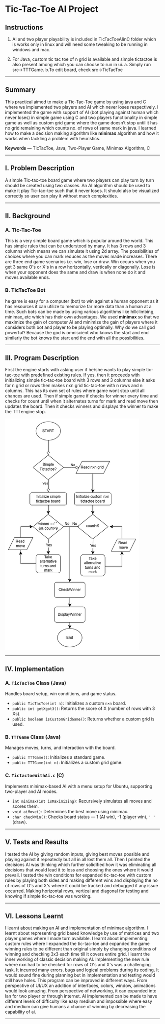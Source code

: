 # Tic-Tac-Toe AI Project

## Instructions

1. AI and two player playability is included in TicTacToeAIinC folder which is works only in linux and will need some tweaking to be running in windows and mac.

2. For Java, custom tic tac toe of n grid is available and simple tictactoe is also present among which you can choose to run in ui. a. Simply run src->TTTGame.  b.To edit board, check src->TicTacToe

---

## Summary

This practical aimed to make a Tic-Tac-Toe game by using java and C where we implemented two players and AI which never loses respectively. I implemented the game with support of AI (bot playing against human which never loses) in simple game using C and two players functionality in simple game as well as custom grid game where the game doesn’t stop until it has no grid remaining which counts no. of rows of same mark in java. I learned how to make a decision making algorithm like **minimax** algorithm and how it works when tackling a problem with heuristics.

**Keywords** — TicTacToe, Java, Two-Player Game, Minimax Algorithm, C

---

## I. Problem Description

A simple Tic-tac-toe board game where two players can play turn by turn should be created using two classes. An AI algorithm should be used to make it play Tic-tac-toe such that it never loses. It should also be visualized correctly so user can play it without much complexities.

---

## II. Background

### A. Tic-Tac-Toe  
This is a very simple board game which is popular around the world. This has simple rules that can be understood by many. It has 3 rows and 3 columns which means we can simulate it using 2d array. The possibilities of choices where you can mark reduces as the moves made increases. There are three end game scenarios i.e. win, lose or draw. Win occurs when you get 3 same O's or X's in a row horizontally, vertically or diagonally. Lose is when your opponent does the same and draw is when none do it and moves available ends.

### B. TicTacToe Bot  
he game is easy for a computer (bot) to win against a human opponent as it has resources it can utilize to memorize far more data than a human at a time. Such bots can be made by using various algorithms like hillclimbing, minimax,,etc which has their own advantages. We used **minimax** so that we maximize the gain of computer AI and minimize the gain of players where it considers both bot and player to be playing optimally. Why do we call god powerful? Because the god is omniscient who knows the start and end similarly the bot knows the start and the end with all the possibilities.

---

## III. Program Description

First the engine starts with asking user if he/she wants to play simple tic-tac-toe with predefined existing rules. If yes, then it proceeds with initializing simple tic-tac-toe board with 3 rows and 3 columns else it asks for n grid or rows then makes nxn grid tic-tac-toe with n rows and n columns. This has its own set of rules where game wont stop until all chances are used. Then if simple game if checks for winner every time and checks for count until when it alternates turns for mark and read move then updates the board. Then it checks winners and displays the winner to make the TTTengine stop.

![Flowchart](flowchart.png)

---

## IV. Implementation

### A. `TicTacToe` Class (Java)  
Handles board setup, win conditions, and game status.

- `public TicTacToe(int n)`: Initializes a custom `n×n` board.  
- `public int getXgot3()`: Returns the score of X (number of rows with 3 Xs).  
- `public boolean isCustomGridGame()`: Returns whether a custom grid is used.

### B. `TTTGame` Class (Java)  
Manages moves, turns, and interaction with the board.

- `public TTTGame()`: Initializes a standard game.  
- `public TTTGame(int n)`: Initializes a custom grid game.

### C. `TictactoeWithAi.c` (C)  
Implements minimax-based AI with a menu setup for Ubuntu, supporting two-player and AI modes.

- `int minimax(int isMaximizing)`: Recursively simulates all moves and scores them.  
- `void aiMove()`: Determines the best move using minimax.  
- `char checkWin()`: Checks board status — 1 (AI win), -1 (player win), `' '` (draw).

---

## V. Tests and Results

I tested the AI by giving random inputs, giving best moves possible and playing against it repeatedly but all in all lost them all. Then I printed the decisions AI was thinking which further solidified how it was eliminating all decisions that would lead it to loss and choosing the ones where it would prevail. I tested the win conditions for expanded tic-tac-toe with custom rules by playing both sides and making different wins and displaying the no of rows of O's and X's where it could be tracked and debugged if any issue occurred. Making horizontal rows, vertical and diagonal for testing and knowing if simple tic-tac-toe was working.

---

## VI. Lessons Learnt

I learnt about making an AI and implementation of minimax algorithm. I learnt about representing grid based knowledge by use of matrices and two player games where I made turn available. I learnt about implementing custom rules where I expanded the tic-tac-toe and expanded the game winning rules to be different than original simply by changing conditions of winning and checking 3x3 each time till it covers entire grid. I learnt the inner working of classic decision making AI.
 Implementing the new rule where nxn had to be checked for rows of O's and X's was a challenging task. It incurred many errors, bugs and logical problems during its coding. It would sound fine during planning but in implementation and testing would still have holes. 
This program can be improved in different ways. From perspective of UI/UX an addition of interfaces, colors, window, animations would look amazing. From perspective of networking, it can expanded into lan for two player or through internet. Ai implemented can be made to have different levels of difficulty like easy medium and impossible where easy and medium can give humans a chance of winning by decreasing the capability of ai. 

-----------------
